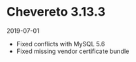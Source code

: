 # Chevereto 3.13.3

2019-07-01

- Fixed conflicts with MySQL 5.6
- Fixed missing vendor certificate bundle
